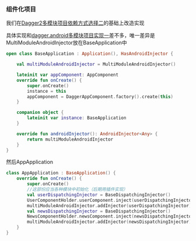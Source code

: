 ### 组件化项目

我们在[Dagger2多模块项目依赖方式选择二](https://github.com/qq549631030/MultiModuleDagger2/blob/master/README.md)的基础上改造实现

具体实现和[dagger.android多模块项目实现一](https://github.com/qq549631030/MultiModuleDagger3/blob/master/README.md)差不多，唯一差异是MultiModuleAndroidInjector放在BaseApplication中

```kotlin
open class BaseApplication : Application(), HasAndroidInjector {

    val multiModuleAndroidInjector = MultiModuleAndroidInjector()

    lateinit var appComponent: AppComponent
    override fun onCreate() {
        super.onCreate()
        instance = this
        appComponent = DaggerAppComponent.factory().create(this)
    }

    companion object {
        lateinit var instance: BaseApplication
    }

    override fun androidInjector(): AndroidInjector<Any> {
        return multiModuleAndroidInjector
    }
}
```

然后AppApplication

```kotlin
class AppApplication : BaseApplication() {
    override fun onCreate() {
        super.onCreate()
        //这部份应当各种模块中初始化（后期用插件实现）
        val userDispatchingInjector = BaseDispatchingInjector()
        UserComponentHolder.userComponent.inject(userDispatchingInjector)
        multiModuleAndroidInjector.addInjector(userDispatchingInjector)
        val newsDispatchingInjector = BaseDispatchingInjector()
        NewsComponentHolder.newsComponent.inject(newsDispatchingInjector)
        multiModuleAndroidInjector.addInjector(newsDispatchingInjector)
    }
}
```